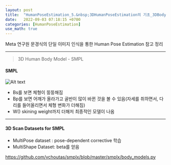 ```yaml
---
layout: post
title:  "HumanPoseEstimation_5.&nbsp;3DHumanPoseEstimation의 기초_3DBodyModel_SMPL"
date:   2022-09-03 07:18:15 +0700
categories: [HumanPoseEstimation]
use_math: true
---
```


Meta 연구원 문경식의 단일 이미지 인식을 통한 Human Pose Estimation 참고 정리

---

> 3D Human Body Model - SMPL

#### SMPL

![Alt text](http://leesangwon0114.github.io/static/img/HumanPoseEstimation/5.1.png)

- Bs를 보면 체형이 뚱뚱해짐
- Bp를 보면 어깨가 올라가고 골반이 많이 바뀐 것을 볼 수 있음(자세를 취하면서, 다리를 들어올리면서 체형 변화가 더해짐)
- W() skining weight까지 더해저 최종적인 모델이 나옴

---

#### 3D Scan Datasets for SMPL

- MultiPose dataset : pose-dependent corrective 학습
- MultiShape Dataset: beta를 얻음

https://github.com/vchoutas/smplx/blob/master/smplx/body_models.py

